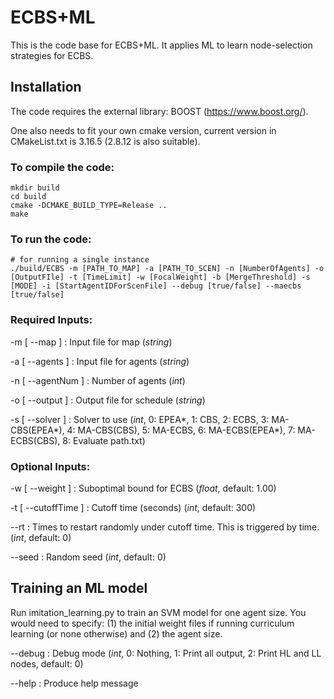 # ECBS+ML

This is the code base for ECBS+ML.
It applies ML to learn node-selection strategies for ECBS. 

## Installation 
The code requires the external library: BOOST (https://www.boost.org/).

One also needs to fit your own cmake version, current version in CMakeList.txt is 3.16.5 (2.8.12 is also suitable).


### To compile the code:
```
mkdir build
cd build
cmake -DCMAKE_BUILD_TYPE=Release ..
make
```

### To run the code:
```
# for running a single instance
./build/ECBS -m [PATH_TO_MAP] -a [PATH_TO_SCEN] -n [NumberOfAgents] -o [OutputFIle] -t [TimeLimit] -w [FocalWeight] -b [MergeThreshold] -s [MODE] -i [StartAgentIDForScenFile] --debug [true/false] --maecbs [true/false]
```



### Required Inputs:

  -m [ --map ]        : Input file for map (*string*)
  
  -a [ --agents ]     : Input file for agents (*string*)

  -n [ --agentNum ]   : Number of agents (*int*)
  
  -o [ --output ]     : Output file for schedule (*string*)

  -s [ --solver ]     : Solver to use (*int*, 0: EPEA\*, 1: CBS, 2: ECBS, 3: MA-CBS(EPEA\*), 4: MA-CBS(CBS), 5: MA-ECBS, 6: MA-ECBS(EPEA\*), 7: MA-ECBS(CBS), 8: Evaluate path.txt)
 
 ### Optional Inputs:

  -w [ --weight ]     : Suboptimal bound for ECBS (*float*, default: 1.00)
  
  -t [ --cutoffTime ] : Cutoff time (seconds) (*int*, default: 300)

  --rt                : Times to restart randomly under cutoff time. This is triggered by time. (*int*, default: 0)

  --seed              : Random seed (*int*, default: 0)



## Training an ML model

Run imitation_learning.py to train an SVM model for one agent size. 
You would need to specify: (1) the initial weight files if running curriculum learning (or none otherwise) and (2) the agent size.

  --debug             : Debug mode (*int*, 0: Nothing, 1: Print all output, 2: Print HL and LL nodes, default: 0)
  
  --help              : Produce help message
